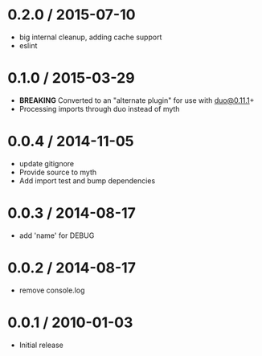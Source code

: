 
0.2.0 / 2015-07-10
==================

  * big internal cleanup, adding cache support
  * eslint

0.1.0 / 2015-03-29
==================

  * **BREAKING** Converted to an "alternate plugin" for use with duo@0.11.1+
  * Processing imports through duo instead of myth

0.0.4 / 2014-11-05
==================

  * update gitignore
  * Provide source to myth
  * Add import test and bump dependencies

0.0.3 / 2014-08-17
==================

 * add 'name' for DEBUG

0.0.2 / 2014-08-17
==================

 * remove console.log

0.0.1 / 2010-01-03
==================

  * Initial release
